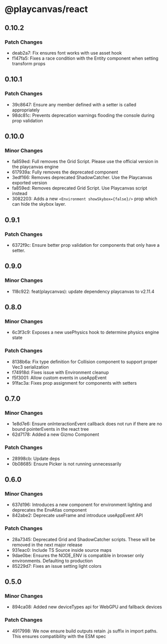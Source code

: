 # @playcanvas/react

## 0.10.2

### Patch Changes

- deab2a7: Fix ensures font works with use asset hook
- f147fa5: Fixes a race condition with the Entity component when setting transform props

## 0.10.1

### Patch Changes

- 39c8647: Ensure any member defined with a setter is called appropriately
- 98dc81c: Prevents deprecation warnings flooding the console during prop validation

## 0.10.0

### Minor Changes

- fa859ed: Full removes the Grid Script. Please use the official version in the playcanvas engine
- 617939a: Fully removes the deprecated <EnvAtlas/> component
- 3edf166: Removes deprecated ShadowCatcher. Use the Playcanvas exported version
- fa859ed: Removes deprecated Grid Script. Use Playcanvas script instead
- 3082203: Adds a new `<Environment showSkybox={false}/>` prop which can hide the skybox layer.

## 0.9.1

### Patch Changes

- 6372f9c: Ensure better prop validation for components that only have a setter.

## 0.9.0

### Minor Changes

- 118c922: feat(playcanvas): update dependency playcanvas to v2.11.4

## 0.8.0

### Minor Changes

- 6c3f3c9: Exposes a new usePhysics hook to determine physics engine state

### Patch Changes

- 8138b6a: Fix type definition for Collision component to support proper Vec3 serialization
- f74918d: Fixes issue with Environment cleanup
- f5f3001: Allow custom events in useAppEvent
- 91fac3a: Fixes prop assignment for components with setters

## 0.7.0

### Minor Changes

- 1e8d7e6: Ensure onInteractionEvent callback does not run if there are no bound pointerEvents in the react tree
- 62d7178: Added a new Gizmo Component

### Patch Changes

- 28998cb: Update deps
- 0b08685: Ensure Picker is not running unnecessarily

## 0.6.0

### Minor Changes

- 637d196: Introduces a new <Environment/> component for environment lighting and deprecates the EnvAtlas component
- 842abe2: Deprecate useFrame and introduce useAppEvent API

### Patch Changes

- 28a7345: Deprecated Grid and ShadowCatcher scripts. These will be removed in the next major release
- 931eac0: Include TS Source inside source maps
- 9dae0be: Ensures the NODE_ENV is compatible in browser only environments. Defaulting to production
- 85229d7: Fixes an issue setting light colors

## 0.5.0

### Minor Changes

- 894ca08: Added new deviceTypes api for WebGPU and fallback devices

### Patch Changes

- 4917998: We now ensure build outputs retain .js suffix in import paths. This ensures compatibility with the ESM spec
